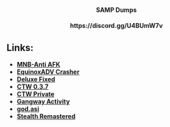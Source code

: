 <div align="center">
<h4>SAMP Dumps</h4>
<h4>https://discord.gg/U4BUmW7v<h4>
</div>

</div>

## Links:
* **[MNB-Anti AFK](https://cdn.discordapp.com/attachments/1229484732111126710/1229488232522055770/mnb_crack_fix.rar?ex=662fdd25&is=661d6825&hm=a9b922088c5201fec284db8468bb2d2678dca936894a35af4e1194a0311d4e7f&)**
* **[EquinoxADV Crasher](https://cdn.discordapp.com/attachments/1229484732111126710/1229704692955877398/bgps.vmp_1.asi?ex=6630a6bd&is=661e31bd&hm=f000ae1aefbfb04dbb5974b956eabb53490ebb897f9dd01e1256fef0f5834372&)**
* **[Deluxe Fixed](https://cdn.discordapp.com/attachments/1229484732111126710/1229484795315228772/deluxe_fixed.rar?ex=662fd9f1&is=661d64f1&hm=bb33fb3d0de2c459c43b4daeb544348564bb273ba084254647cc139f30b43962&)**
* **[CTW 0.3.7](https://cdn.discordapp.com/attachments/1229484732111126710/1229487185796009984/paste.tw.rar?ex=662fdc2b&is=661d672b&hm=1584d6cb91e7f8854cdd672d722b3338df40968c32116350455d30dbaa4f8959&)**	
* **[CTW Private](https://cdn.discordapp.com/attachments/1229484732111126710/1229487404067455056/ctwprivate.rar?ex=662fdc5f&is=661d675f&hm=7cc819305f508609d6704b329fe81d40fa472d6d3b9ccdd202588e501085849f&)**	
* **[Gangway Activity](https://cdn.discordapp.com/attachments/1229484732111126710/1229487594283208885/gwa.asi?ex=662fdc8d&is=661d678d&hm=ea5844abb731bbfee689554a1b6db456c3ca6b8bdef1eb30bf95c5ecec162774&)**
* **[god.asi](https://cdn.discordapp.com/attachments/1229484732111126710/1229487856087732325/v2.dll?ex=662fdccb&is=661d67cb&hm=57f29ba2b8bd9c1ad0addd7ff3d0ec0096ce9d92de5d0e48371b42487a5d1828&)**
* **[Stealth Remastered](https://cdn.discordapp.com/attachments/1229484732111126710/1229714984066617395/StealthRemastered.SA.asi?ex=6630b053&is=661e3b53&hm=9456ff37f74f1b001be6bd355732e1c0769231cfcd3843713f8545f2f2fbee1b&)**
